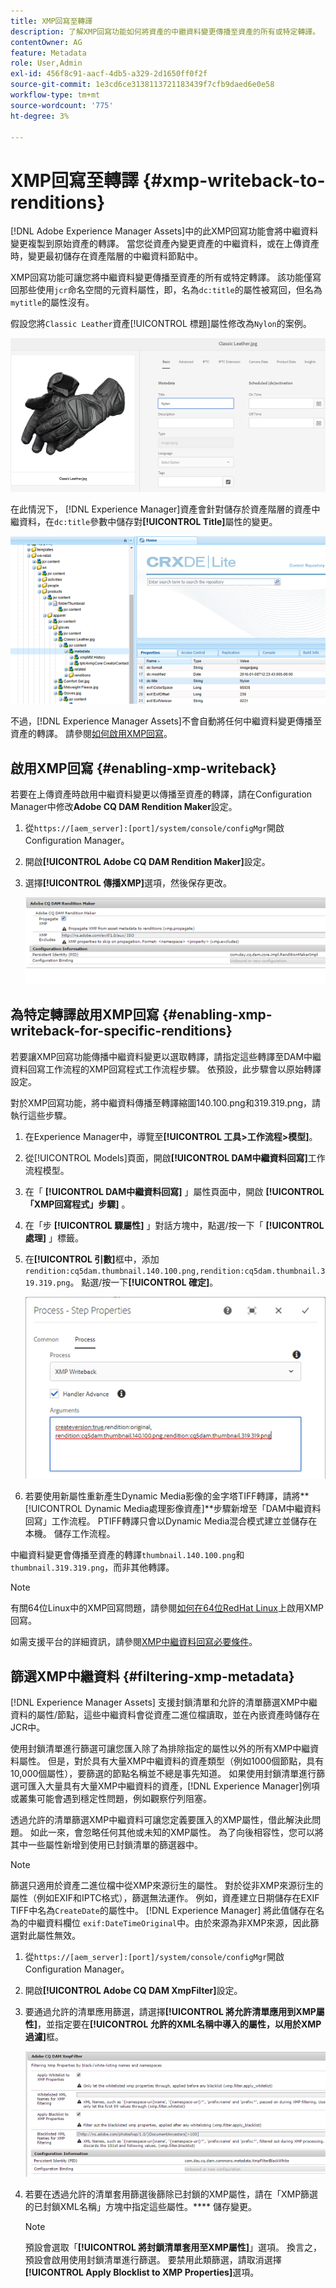 ```yaml
---
title: XMP回寫至轉譯
description: 了解XMP回寫功能如何將資產的中繼資料變更傳播至資產的所有或特定轉譯。
contentOwner: AG
feature: Metadata
role: User,Admin
exl-id: 456f8c91-aacf-4db5-a329-2d1650ff0f2f
source-git-commit: 1e3cd6ce3138113721183439f7cfb9daed6e0e58
workflow-type: tm+mt
source-wordcount: '775'
ht-degree: 3%

---
```


# XMP回寫至轉譯 {#xmp-writeback-to-renditions}

[!DNL Adobe Experience Manager Assets]中的此XMP回寫功能會將中繼資料變更複製到原始資產的轉譯。 當您從資產內變更資產的中繼資料，或在上傳資產時，變更最初儲存在資產階層的中繼資料節點中。

XMP回寫功能可讓您將中繼資料變更傳播至資產的所有或特定轉譯。 該功能僅寫回那些使用`jcr`命名空間的元資料屬性，即，名為`dc:title`的屬性被寫回，但名為`mytitle`的屬性沒有。

假設您將`Classic Leather`資產[!UICONTROL 標題]屬性修改為`Nylon`的案例。

![中繼資料](assets/metadata.png)

在此情況下， [!DNL Experience Manager]資產會針對儲存於資產階層的資產中繼資料，在`dc:title`參數中儲存對&#x200B;**[!UICONTROL Title]**&#x200B;屬性的變更。

![metadata_stored](assets/metadata_stored.png)

不過，[!DNL Experience Manager Assets]不會自動將任何中繼資料變更傳播至資產的轉譯。 請參閱[如何啟用XMP回寫](#enabling-xmp-writeback)。

## 啟用XMP回寫 {#enabling-xmp-writeback}

若要在上傳資產時啟用中繼資料變更以傳播至資產的轉譯，請在Configuration Manager中修改&#x200B;**Adobe CQ DAM Rendition Maker**&#x200B;設定。

1. 從`https://[aem_server]:[port]/system/console/configMgr`開啟Configuration Manager。
1. 開啟&#x200B;**[!UICONTROL Adobe CQ DAM Rendition Maker]**&#x200B;設定。
1. 選擇&#x200B;**[!UICONTROL 傳播XMP]**&#x200B;選項，然後保存更改。

   ![chlimage_1-346](assets/chlimage_1-346.png)

## 為特定轉譯啟用XMP回寫 {#enabling-xmp-writeback-for-specific-renditions}

若要讓XMP回寫功能傳播中繼資料變更以選取轉譯，請指定這些轉譯至DAM中繼資料回寫工作流程的XMP回寫程式工作流程步驟。 依預設，此步驟會以原始轉譯設定。

對於XMP回寫功能，將中繼資料傳播至轉譯縮圖140.100.png和319.319.png，請執行這些步驟。

1. 在Experience Manager中，導覽至&#x200B;**[!UICONTROL 工具>工作流程>模型]**。
1. 從[!UICONTROL Models]頁面，開啟&#x200B;**[!UICONTROL DAM中繼資料回寫]**&#x200B;工作流程模型。
1. 在「 **[!UICONTROL DAM中繼資料回寫]** 」屬性頁面中，開啟 **[!UICONTROL 「XMP回寫程式」步驟]** 。
1. 在「步 **[!UICONTROL 驟屬性]** 」對話方塊中，點選/按一下「 **[!UICONTROL 處理]** 」標籤。
1. 在&#x200B;**[!UICONTROL 引數]**&#x200B;框中，添加`rendition:cq5dam.thumbnail.140.100.png,rendition:cq5dam.thumbnail.319.319.png`。 點選/按一下&#x200B;**[!UICONTROL 確定]**。

   ![step_properties](assets/step_properties.png)

1. 若要使用新屬性重新產生Dynamic Media影像的金字塔TIFF轉譯，請將&#x200B;**[!UICONTROL Dynamic Media處理影像資產]**步驟新增至「DAM中繼資料回寫」工作流程。
PTIFF轉譯只會以Dynamic Media混合模式建立並儲存在本機。 儲存工作流程。

中繼資料變更會傳播至資產的轉譯`thumbnail.140.100.png`和`thumbnail.319.319.png`，而非其他轉譯。

>[!NOTE]
>
>有關64位Linux中的XMP回寫問題，請參閱[如何在64位RedHat Linux](https://helpx.adobe.com/experience-manager/kb/enable-xmp-write-back-64-bit-redhat.html)上啟用XMP回寫。
>
>如需支援平台的詳細資訊，請參閱[XMP中繼資料回寫必要條件](/help/sites-deploying/technical-requirements.md#requirements-for-aem-assets-xmp-metadata-write-back)。

## 篩選XMP中繼資料 {#filtering-xmp-metadata}

[!DNL Experience Manager Assets] 支援封鎖清單和允許的清單篩選XMP中繼資料的屬性/節點，這些中繼資料會從資產二進位檔讀取，並在內嵌資產時儲存在JCR中。

使用封鎖清單進行篩選可讓您匯入除了為排除指定的屬性以外的所有XMP中繼資料屬性。 但是，對於具有大量XMP中繼資料的資產類型（例如1000個節點，具有10,000個屬性），要篩選的節點名稱並不總是事先知道。 如果使用封鎖清單進行篩選可匯入大量具有大量XMP中繼資料的資產，[!DNL Experience Manager]例項或叢集可能會遇到穩定性問題，例如觀察佇列阻塞。

透過允許的清單篩選XMP中繼資料可讓您定義要匯入的XMP屬性，借此解決此問題。 如此一來，會忽略任何其他或未知的XMP屬性。 為了向後相容性，您可以將其中一些屬性新增到使用已封鎖清單的篩選器中。

>[!NOTE]
>
>篩選只適用於資產二進位檔中從XMP來源衍生的屬性。 對於從非XMP來源衍生的屬性（例如EXIF和IPTC格式），篩選無法運作。 例如，資產建立日期儲存在EXIF TIFF中名為`CreateDate`的屬性中。 [!DNL Experience Manager] 將此值儲存在名為的中繼資料欄位 `exif:DateTimeOriginal`中。由於來源為非XMP來源，因此篩選對此屬性無效。

1. 從`https://[aem_server]:[port]/system/console/configMgr`開啟Configuration Manager。
1. 開啟&#x200B;**[!UICONTROL Adobe CQ DAM XmpFilter]**&#x200B;設定。
1. 要通過允許的清單應用篩選，請選擇&#x200B;**[!UICONTROL 將允許清單應用到XMP屬性]**，並指定要在&#x200B;**[!UICONTROL 允許的XML名稱中導入的屬性，以用於XMP過濾]**&#x200B;框。

   ![chlimage_1-347](assets/chlimage_1-347.png)

1. 若要在透過允許的清單套用篩選後篩除已封鎖的XMP屬性，請在「XMP篩選的已封鎖XML名稱」方塊中指定這些屬性。**** 儲存變更。

   >[!NOTE]
   >
   >預設會選取「**[!UICONTROL 將封鎖清單套用至XMP屬性]**」選項。 換言之，預設會啟用使用封鎖清單進行篩選。 要禁用此類篩選，請取消選擇&#x200B;**[!UICONTROL Apply Blocklist to XMP Properties]**&#x200B;選項。
